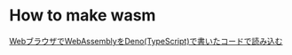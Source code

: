 # How to make wasm
[WebブラウザでWebAssemblyをDeno(TypeScript)で書いたコードで読み込む](https://qiita.com/nabezokodaikon/items/37a35cfff0d3ab95b16b)
